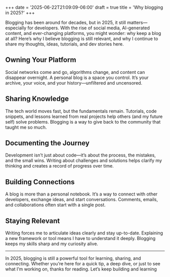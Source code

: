 +++
date = '2025-06-22T21:09:09-06:00'
draft = true
title = 'Why blogging in 2025?'
+++

Blogging has been around for decades, but in 2025, it still matters—especially for developers. With the rise of social media, AI-generated content, and ever-changing platforms, you might wonder: why keep a blog at all? Here’s why I believe blogging is still relevant, and why I continue to share my thoughts, ideas, tutorials, and dev stories here.

## Owning Your Platform

Social networks come and go, algorithms change, and content can disappear overnight. A personal blog is a space you control. It’s your archive, your voice, and your history—unfiltered and uncensored.

## Sharing Knowledge

The tech world moves fast, but the fundamentals remain. Tutorials, code snippets, and lessons learned from real projects help others (and my future self) solve problems. Blogging is a way to give back to the community that taught me so much.

## Documenting the Journey

Development isn’t just about code—it’s about the process, the mistakes, and the small wins. Writing about challenges and solutions helps clarify my thinking and creates a record of progress over time.

## Building Connections

A blog is more than a personal notebook. It’s a way to connect with other developers, exchange ideas, and start conversations. Comments, emails, and collaborations often start with a single post.

## Staying Relevant

Writing forces me to articulate ideas clearly and stay up-to-date. Explaining a new framework or tool means I have to understand it deeply. Blogging keeps my skills sharp and my curiosity alive.

---

In 2025, blogging is still a powerful tool for learning, sharing, and connecting. Whether you’re here for a quick tip, a deep dive, or just to see what I’m working on, thanks for reading. Let’s keep building and learning